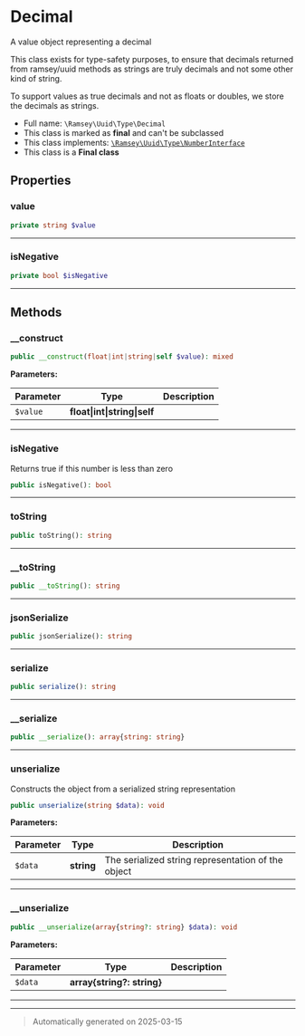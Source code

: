 
# Decimal

A value object representing a decimal

This class exists for type-safety purposes, to ensure that decimals
returned from ramsey/uuid methods as strings are truly decimals and not some
other kind of string.

To support values as true decimals and not as floats or doubles, we store the
decimals as strings.

* Full name: `\Ramsey\Uuid\Type\Decimal`
* This class is marked as **final** and can't be subclassed
* This class implements:
[`\Ramsey\Uuid\Type\NumberInterface`](./NumberInterface.md)
* This class is a **Final class**



## Properties


### value



```php
private string $value
```






***

### isNegative



```php
private bool $isNegative
```






***

## Methods


### __construct



```php
public __construct(float|int|string|self $value): mixed
```








**Parameters:**

| Parameter | Type | Description |
|-----------|------|-------------|
| `$value` | **float&#124;int&#124;string&#124;self** |  |





***

### isNegative

Returns true if this number is less than zero

```php
public isNegative(): bool
```












***

### toString



```php
public toString(): string
```












***

### __toString



```php
public __toString(): string
```












***

### jsonSerialize



```php
public jsonSerialize(): string
```












***

### serialize



```php
public serialize(): string
```












***

### __serialize



```php
public __serialize(): array{string: string}
```












***

### unserialize

Constructs the object from a serialized string representation

```php
public unserialize(string $data): void
```








**Parameters:**

| Parameter | Type | Description |
|-----------|------|-------------|
| `$data` | **string** | The serialized string representation of the object |





***

### __unserialize



```php
public __unserialize(array{string?: string} $data): void
```








**Parameters:**

| Parameter | Type | Description |
|-----------|------|-------------|
| `$data` | **array{string?: string}** |  |





***


***
> Automatically generated on 2025-03-15
